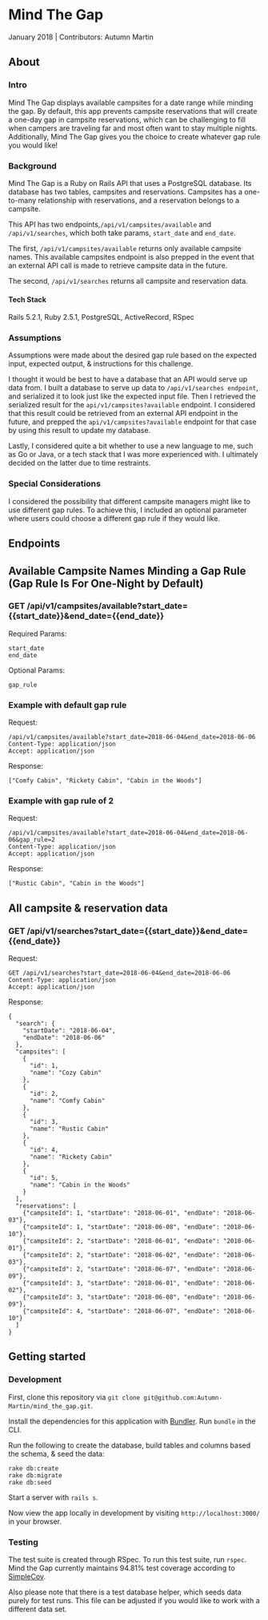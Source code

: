 # Mind The Gap
January 2018 | Contributors: Autumn Martin

## About
### Intro
Mind The Gap displays available campsites for a date range while minding the gap. By default, this app prevents campsite reservations that will create a one-day gap in campsite reservations, which can be challenging to fill when campers are traveling far and most often want to stay multiple nights. Additionally, Mind The Gap gives you the choice to create whatever gap rule you would like!

### Background
Mind The Gap is a Ruby on Rails API that uses a PostgreSQL database. Its database has two tables, campsites and reservations. Campsites has a one-to-many relationship with reservations, and a reservation belongs to a campsite.

This API has two endpoints,`/api/v1/campsites/available` and `/api/v1/searches`, which both take params, `start_date` and `end_date`.

The first, `/api/v1/campsites/available` returns only available campsite names. This available campsites endpoint is also prepped in the event that an external API call is made to retrieve campsite data in the future.

The second, `/api/v1/searches` returns all campsite and reservation data.

#### Tech Stack
Rails 5.2.1, Ruby 2.5.1, PostgreSQL, ActiveRecord, RSpec

### Assumptions
Assumptions were made about the desired gap rule based on the expected input, expected output, & instructions for this challenge.

I thought it would be best to have a database that an API would serve up data from. I built a database to serve up data to `/api/v1/searches endpoint`, and serialized it to look just like the expected input file. Then I retrieved the serialized result for the `api/v1/campsites?available` endpoint. I considered that this result could be retrieved from an external API endpoint in the future, and prepped the `api/v1/campsites?available` endpoint for that case by using this result to update my database.

Lastly, I considered quite a bit whether to use a new language to me, such as Go or Java, or a tech stack that I was more experienced with. I ultimately decided on the latter due to time restraints.

### Special Considerations
I considered the possibility that different campsite managers might like to use different gap rules. To achieve this, I included an optional parameter where users could choose a different gap rule if they would like.

## Endpoints

## Available Campsite Names Minding a Gap Rule (Gap Rule Is For One-Night by Default)
### GET **/api/v1/campsites/available?start_date={{start_date}}&end_date={{end_date}}**

Required Params:
```
start_date
end_date
```
Optional Params:
```
gap_rule
```

### Example with default gap rule
Request:
```
/api/v1/campsites/available?start_date=2018-06-04&end_date=2018-06-06
Content-Type: application/json
Accept: application/json
```

Response:
```
["Comfy Cabin", "Rickety Cabin", "Cabin in the Woods"]
```

### Example with gap rule of 2
Request:
```
/api/v1/campsites/available?start_date=2018-06-04&end_date=2018-06-06&gap_rule=2
Content-Type: application/json
Accept: application/json
```

Response:
```
["Rustic Cabin", "Cabin in the Woods"]
```

## All campsite & reservation data
### GET **/api/v1/searches?start_date={{start_date}}&end_date={{end_date}}**
Request:
```
GET /api/v1/searches?start_date=2018-06-04&end_date=2018-06-06
Content-Type: application/json
Accept: application/json
```

Response:
```
{
  "search": {
    "startDate": "2018-06-04",
    "endDate": "2018-06-06"
  },
  "campsites": [
    {
      "id": 1,
      "name": "Cozy Cabin"
    },
    {
      "id": 2,
      "name": "Comfy Cabin"
    },
    {
      "id": 3,
      "name": "Rustic Cabin"
    },
    {
      "id": 4,
      "name": "Rickety Cabin"
    },
    {
      "id": 5,
      "name": "Cabin in the Woods"
    }
  ],
  "reservations": [
    {"campsiteId": 1, "startDate": "2018-06-01", "endDate": "2018-06-03"},
    {"campsiteId": 1, "startDate": "2018-06-08", "endDate": "2018-06-10"},
    {"campsiteId": 2, "startDate": "2018-06-01", "endDate": "2018-06-01"},
    {"campsiteId": 2, "startDate": "2018-06-02", "endDate": "2018-06-03"},
    {"campsiteId": 2, "startDate": "2018-06-07", "endDate": "2018-06-09"},
    {"campsiteId": 3, "startDate": "2018-06-01", "endDate": "2018-06-02"},
    {"campsiteId": 3, "startDate": "2018-06-08", "endDate": "2018-06-09"},
    {"campsiteId": 4, "startDate": "2018-06-07", "endDate": "2018-06-10"}
  ]
}
```

## Getting started
### Development
First, clone this repository via `git clone git@github.com:Autumn-Martin/mind_the_gap.git`.

Install the dependencies for this application with [Bundler](http://bundler.io/). Run `bundle` in the CLI.

Run the following to create the database, build tables and columns based the schema, & seed the data:
```
rake db:create
rake db:migrate
rake db:seed
```

Start a server with `rails s`.

Now view the app locally in development by visiting `http://localhost:3000/` in your browser.

### Testing

The test suite is created through RSpec. To run this test suite, run `rspec`. Mind the Gap currently maintains 94.81% test coverage according to [SimpleCov](https://github.com/colszowka/simplecov).

Also please note that there is a test database helper, which seeds data purely for test runs. This file can be adjusted if you would like to work with a different data set. 
